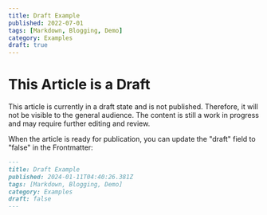 ```yaml
---
title: Draft Example
published: 2022-07-01
tags: [Markdown, Blogging, Demo]
category: Examples
draft: true
---
```


# This Article is a Draft

This article is currently in a draft state and is not published. Therefore, it will not be visible
to the general audience. The content is still a work in progress and may require further editing and
review.

When the article is ready for publication, you can update the "draft" field to "false" in the
Frontmatter:

```markdown
---
title: Draft Example
published: 2024-01-11T04:40:26.381Z
tags: [Markdown, Blogging, Demo]
category: Examples
draft: false
---
```
